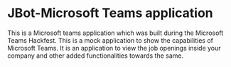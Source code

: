 # JBot-Microsoft Teams application
This is a Microsoft teams application which was built during the Microsoft Teams Hackfest. This is a mock application to show the capabilities of Microsoft Teams. It is an application to view the job openings inside your company and other added functionalities towards the same. 
